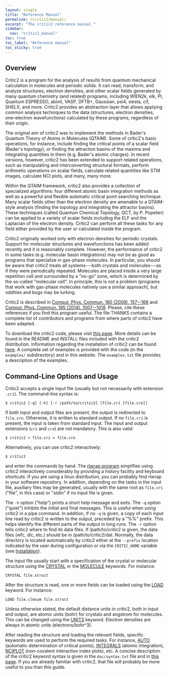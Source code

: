 ```yaml
---
layout: single
title: "Reference Manual"
permalink: /critic2/manual/
excerpt: "The critic2 reference manual."
sidebar:
  nav: "critic2_manual"
toc: true
toc_label: "Reference manual"
toc_sticky: true
---
```


## Overview

Critic2 is a program for the analysis of results from quantum
mechanical calculation in molecules and periodic solids. It can read,
transform, and analyze structures, electron densities, and other
scalar fields generated by many quantum chemistry (and related)
programs, including WIEN2k, elk, PI, Quantum ESPRESSO, abinit, VASP,
DFTB+, Gaussian, psi4, siesta, cif, SHELX, and more. Critic2 provides
an abstraction layer that allows applying common analysis techniques
to the data (structures, electron densities, one-electron
wavefunctions) calculated by these programs, regardless of their
origin.

The original aim of critic2 was to implement the methods in Bader's
Quantum Theory of Atoms in Molecules (QTAIM). Some of critic2's basic
operations, for instance, include finding the critical points of a
scalar field (Bader's topology), or finding the attraction basins of
the maxima and integrating quantities in them (e.g. Bader's atomic
charges). In recent versions, however, critic2 has been extended to
support related operations, such as manipulating and interconverting
structural formats, perform arithmetic operations on scalar fields,
calculate related quantities like STM images, calculate NCI plots, and
many, many more.

Within the QTAIM framework, critic2 also provides a collection of
specialized algorithms: four different atomic basin integration
methods as well as a powerful and flexible automatic critical point
searching technique. Many scalar fields other than the electron
density are amenable to a QTAIM-style analysis (finding the topology
and integrating the attractor basins). These techniques (called
Quantum Chemical Topology, QCT, by P. Popelier) can be applied to a
variety of scalar fields including the ELF and the Laplacian of the
electron density. Critic2 can perform all these tasks for any field
either provided by the user or calculated inside the program.

Critic2 originally worked only with electron densities for periodic
crystals. Support for molecular structures and wavefunctions has been
added recently and it is reasonably complete. However, the performance
of critic2 in some tasks (e.g. molecular basin integrations) may not
be as good as programs that specialize in gas-phase molecules.  In
particular, you should be aware that critic2 treats all systems---both
crystals and molecules---as if they were periodically
repeated. Molecules are placed inside a very large repetition cell and
surrounded by a "no-go" zone, which is determined by the so-called
"molecular cell". In principle, this is not a problem (programs that
work with gas-phase molecules natively use a similar approach), but
oddities and bugs may be lurking.

Critic2 is described in 
[Comput. Phys. Commun. 180 (2009), 157--166](http://dx.doi.org/10.1016/j.cpc.2008.07.018)
and 
[Comput. Phys. Commun. 185 (2014), 1007--1018](http://dx.doi.org/10.1016/j.cpc.2013.10.026).
Please, cite these references if you find this program useful. The
file THANKS contains a complete list of contributors and 
programs from where parts of critic2 have been adapted.

To download the critic2 code, please visit [this page](/critic2/).
More details can be found in the README and INSTALL files included
with the criitc2 distribution. Information regarding the installation
of critic2 can be found [here](/critic2/installation/). A complete set
of examples is provided with the code (in the `examples/`
subdirectory) and in this website. The `examples.txt` file provides a
description of the examples.

## Command-Line Options and Usage

Critic2 accepts a single input file (usually but not necessarily with
extension `.cri`). The command-line syntax is:
~~~
$ critic2 [-q] [-h] [-r /path/to/critic2] [file.cri [file.cro]]
~~~
If both input and output files are present, the output is redirected
to `file.cro`. Otherwise, it is written to standard output. If no
`file.cri` is present, the input is taken from standard input. The
input and output extensions (`cri` and `cro`) are not mandatory. This
is also valid:
~~~
$ critic2 < file.cri > file.cro
~~~
Alternatively, you can use critic2 interactively:
~~~
$ critic2
~~~
and enter the commands by hand.  The 
[rlwrap program](https://github.com/hanslub42/rlwrap) simplifies using critic2
interactively considerably by providing a history facility and
keyboard shortcuts. If you are using a linux distribution, you can
probably find rlwrap in your software repository. In addition,
depending on the tasks in the input file, auxiliary files may be
generated, usually with the same root as `file.cri` ("file", in this
case) or "stdin" if no input file is given.

The `-h` option ("help") prints a short help message and exits. The
`-q` option ("quiet") inhibits the initial and final messages. This is
useful when using critic2 in a pipe command. In addition, If no `-q`
is given, a copy of each input line read by critic2 is written to the
output, preceded by a "%%" prefix. This helps identify the different
parts of the output in long runs. The `-r` option tells critic2 where
to find its data files. If /path/to/critic2 is given, the data files
(wfc, dic, etc.) should be in /path/to/critic2/dat. Normally, the data
directory is located automatically by critic2 either at the
`--prefix` location indicated by the user during configuration or via
the `CRITIC_HOME` variable (see [Installation](/critic2/installation/)).

The input file usually start with a specification of the crystal or
molecular structure using the [CRYSTAL](/critic2/manual/crystal/)
or the [MOLECULE](/critic2/manual/molecule/) keywords. For
instance:
~~~
CRYSTAL file.struct
~~~
After the structure is read, one or more fields can be loaded using the
[LOAD](/critic2/manual/fields/#c2-load) keyword. For instance:
~~~
LOAD file.clmsum file.struct
~~~
Unless otherwise stated, the default distance units in critic2, both
in input and output, are atomic units (bohr) for crystals and angstrom
for molecules. This can be changed using the
[UNITS](/critic2/manual/inputoutput/#c2-units) keyword. Electron
densities are always in atomic units (electrons/bohr^3).

After reading the structure and loading the relevant fields, specific
keywords are used to perform the required tasks. For instance, 
[AUTO](/critic2/manual/cpsearch/#c2-auto)
(automatic determination of critical points), 
[INTEGRALS](/critic2/manual/integrate/#c2-integrals)
(atomic integration), 
[NCIPLOT](/critic2/manual/nciplot/)
(non-covalent interaction index plots), etc.  A concise description of
the critic2 keyword syntax is given in the `doc/syntax.txt` file and
in [this page](/critic2/syntax/). If you are
already familiar with critic2, that file will probably be more useful
to you than this guide.

